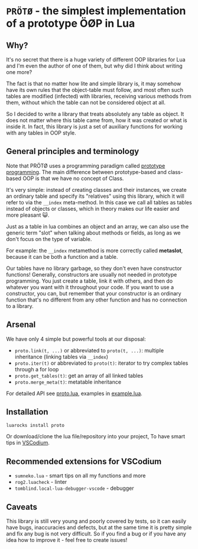 # `PRÖTØ` - the simplest implementation of a prototype ÖØP in Lua

## Why?

It's no secret that there is a huge variety of different OOP libraries for Lua
and I'm even the author of one of them, but why did I think about writing
one more?

The fact is that no matter how lite and simple library is, it may somehow have
its own rules that the object-table must follow, and most often such tables are
modified (infected) with libraries, receiving various methods from them, without
which the table can not be considered object at all.

So I decided to write a library that treats absolutely any table as object.
It does not matter where this table came from, how it was created or what is
inside it. In fact, this library is just a set of auxiliary functions for
working with any tables in OOP style.

## General principles and terminology

Note that PRÖTØ uses a programming paradigm called [prototype programming][1].
The main difference between prototype-based and class-based OOP is that we
have no concept of Class.

It's very simple: instead of creating classes and their instances, we create an
ordinary table and specify its "relatives" using this library, which it will
refer to via the `__index` meta-method. In this case we call all tables as
tables instead of objects or classes, which in theory makes our life easier and
more pleasant 😺.

Just as a table in lua combines an object and an array, we can also use the
generic term "slot" when talking about methods or fields, as long as we don't
focus on the type of variable.

For example: the `__index` metamethod is more correctly called **metaslot**,
because it can be both a function and a table.

Our tables have no library garbage, so they don't even have constructor
functions! Generally, constructors are usually not needed in prototype
programming. You just create a table, link it with others, and then do whatever
you want with it throughout your code. If you want to use a constructor, you
can, but remember that your constructor is an ordinary function that's no
different from any other function and has no connection to a library.

## Arsenal

We have only 4 simple but powerful tools at our disposal:

+ `proto.link(t, ...)` or abbreviated to `proto(t, ...)`:
  multiple inheritance (linking tables via `__index`)
+ `proto.iter(t)` or abbreviated to `proto(t)`:
  iterator to try complex tables through a for loop
+ `proto.get_tables(t)`: get an array of all linked tables
+ `proto.merge_meta(t)`: metatable inheritance

For detailed API see [proto.lua](proto.lua),
examples in [example.lua](example.lua).

## Installation

`luarocks install proto`

Or download/clone the lua file/repository into your project,
To have smart tips in [VSCodium][2].

## Recommended extensions for VSCodium

+ `sumneko.lua` - smart tips on all my functions and more
+ `rog2.luacheck` - linter
+ `tomblind.local-lua-debugger-vscode` - debugger

## Caveats

This library is still very young and poorly covered by tests, so it can easily
have bugs, inaccuracies and defects, but at the same time it is pretty simple
and fix any bug is not very difficult. So if you find a bug or if you have any
idea how to improve it - feel free to create issues!

[1]: https://en.wikipedia.org/wiki/Prototype-based_programming
[2]: https://vscodium.com
